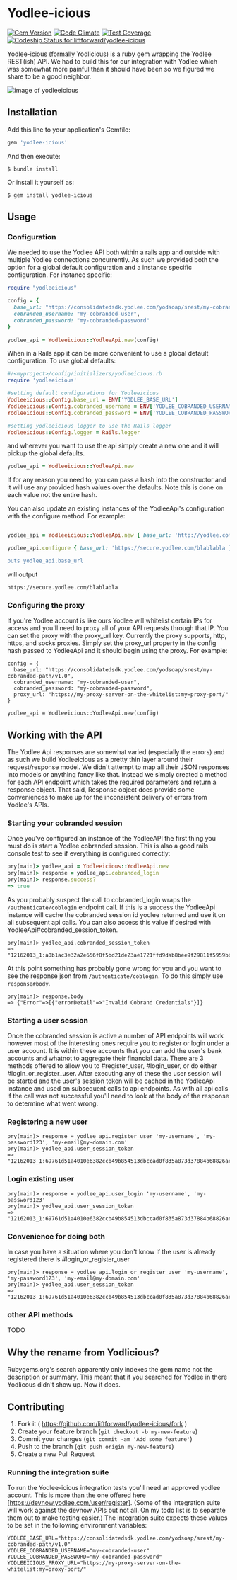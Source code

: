 
# Yodlee-icious
[![Gem Version](https://badge.fury.io/rb/yodlicious.svg)](http://badge.fury.io/rb/yodlicious)  [![Code Climate](https://codeclimate.com/repos/556dcf7fe30ba00903005872/badges/9398ac76dbcae2084eeb/gpa.svg)](https://codeclimate.com/repos/556dcf7fe30ba00903005872/feed) [![Test Coverage](https://codeclimate.com/repos/556dcf7fe30ba00903005872/badges/9398ac76dbcae2084eeb/coverage.svg)](https://codeclimate.com/repos/556dcf7fe30ba00903005872/coverage)
[ ![Codeship Status for liftforward/yodlee-icious](https://codeship.com/projects/71603f00-9393-0132-dcd0-1a9a253548c0/status?branch=master)](https://codeship.com/projects/62288)

Yodlee-icious (formally Yodlicious) is a ruby gem wrapping the Yodlee REST(ish) API. We had to build this for our integration with Yodlee which was somewhat more painful than it should have been so we figured we share to be a good neighbor.

![image of yodleeicious](https://github.com/liftforward/yodlee-icious/blob/master/yodlicious.png)

## Installation

Add this line to your application's Gemfile:

```ruby
gem 'yodlee-icious'
```

And then execute:

    $ bundle install

Or install it yourself as:

    $ gem install yodlee-icious

## Usage

### Configuration

We needed to use the Yodlee API both within a rails app and outside with multiple Yodlee connections concurrently. As such we provided both the option for a global default configuration and a instance specific configuration. For instance specific:

```ruby
require "yodleeicious"

config = {
  base_url: "https://consolidatedsdk.yodlee.com/yodsoap/srest/my-cobranded-path/v1.0",
  cobranded_username: "my-cobranded-user",
  cobranded_password: "my-cobranded-password"
}

yodlee_api = Yodleeicious::YodleeApi.new(config)

```
When in a Rails app it can be more convenient to use a global default configuration. To use global defaults:

```ruby
#/<myproject>/config/initializers/yodleeicious.rb
require 'yodleeicious'

#setting default configurations for Yodleeicious
Yodleeicious::Config.base_url = ENV['YODLEE_BASE_URL']
Yodleeicious::Config.cobranded_username = ENV['YODLEE_COBRANDED_USERNAME']
Yodleeicious::Config.cobranded_password = ENV['YODLEE_COBRANDED_PASSWORD']

#setting yodleeicious logger to use the Rails logger
Yodleeicious::Config.logger = Rails.logger
```
and wherever you want to use the api simply create a new one and it will pickup the global defaults. 

```ruby
yodlee_api = Yodleeicious::YodleeApi.new
```
If for any reason you need to, you can pass a hash into the constructor and it will use any provided hash values over the defaults. Note this is done on each value not the entire hash.

You can also update an existing instances of the YodleeApi's configuration with the configure method. For example:

```ruby

yodlee_api = Yodleeicious::YodleeApi.new { base_url: 'http://yodlee.com/blablabla' }

yodlee_api.configure { base_url: 'https://secure.yodlee.com/blablabla }

puts yodlee_api.base_url
```
will output

```
https://secure.yodlee.com/blablabla
```

### Configuring the proxy

If you're Yodlee account is like ours Yodlee will whitelist certain IPs for access and you'll need to proxy all of your API requests through that IP. You can set the proxy with the proxy_url key. Currently the proxy supports, http, https, and socks proxies. Simply set the proxy_url property in the config hash passed to YodleeApi and it should begin using the proxy. For example:

```
config = {
  base_url: "https://consolidatedsdk.yodlee.com/yodsoap/srest/my-cobranded-path/v1.0",
  cobranded_username: "my-cobranded-user",
  cobranded_password: "my-cobranded-password",
  proxy_url: "https://my-proxy-server-on-the-whitelist:my=proxy-port/"
}

yodlee_api = Yodleeicious::YodleeApi.new(config)
```

## Working with the API

The Yodlee Api responses are somewhat varied (especially the errors) and as such we build Yodleeicious as a pretty thin layer around their request/response model. We didn't attempt to map all their JSON responses into models or anything fancy like that. Instead we simply created a method for each API endpoint which takes the required parameters and return a response object. That said, Response object does provide some conveniences to make up for the inconsistent delivery of errors from Yodlee's APIs.

### Starting your cobranded session

Once you've configured an instance of the YodleeAPI the first thing you must do is start a Yodlee cobranded session. This is also a good rails console test to see if everything is configured correctly: 

```ruby
pry(main)> yodlee_api = Yodleeicious::YodleeApi.new
pry(main)> response = yodlee_api.cobranded_login
pry(main)> response.success?
=> true
```
As you probably suspect the call to cobranded_login wraps the ```/authenticate/coblogin``` endpoint call. If this is a success the YodleeApi instance will cache the cobranded session id yodlee returned and use it on all subsequent api calls. You can also access this value if desired with YodleeApi#cobranded_session_token.

```
pry(main)> yodlee_api.cobranded_session_token
=> "12162013_1:a0b1ac3e32a2e656f8f5bd21de23ae1721ffd9dab8bee9f29811f5959bbf102f16c98354eba252bb030dc96e267bd2489a40562f18e09ee8ba9038d19280cc43"
```
At this point something has probably gone wrong for you and you want to see the response json from ```/authenticate/coblogin```. To do this simply use ```response#body```. 

```
pry(main)> response.body
=> {"Error"=>[{"errorDetail"=>"Invalid Cobrand Credentials"}]}
```

### Starting a user session

Once the cobranded session is active a number of API endpoints will work however most of the interesting ones require you to register or login under a user account. It is within these accounts that you can add the user's bank accounts and whatnot to aggregate their financial data. There are 3 methods offered to allow you to #register_user, #login_user, or do either #login_or_register_user. After executing any of these the user session will be started and the user's session token will be cached in the YodleeApi instance and used on subsequent calls to api endpoints. As with all api calls if the call was not successful you'll need to look at the body of the response to determine what went wrong. 

### Registering a new user

```
pry(main)> response = yodlee_api.register_user 'my-username', 'my-password123', 'my-email@my-domain.com'
pry(main)> yodlee_api.user_session_token
=> "12162013_1:69761d51a4010e6382ccb49b854513dbccad0f835a873d37884b68826acefaa5b8d41b634f4cc83d97d86e7df861f70860a4e4d8a3f08d5b5440eae504af5f19"
```

### Login existing user

```
pry(main)> response = yodlee_api.user_login 'my-username', 'my-password123'
pry(main)> yodlee_api.user_session_token
=> "12162013_1:69761d51a4010e6382ccb49b854513dbccad0f835a873d37884b68826acefaa5b8d41b634f4cc83d97d86e7df861f70860a4e4d8a3f08d5b5440eae504af5f19"
```

### Convenience for doing both

In case you have a situation where you don't know if the user is already registered there is #login_or_register_user

```
pry(main)> response = yodlee_api.login_or_register_user 'my-username', 'my-password123', 'my-email@my-domain.com'
pry(main)> yodlee_api.user_session_token
=> "12162013_1:69761d51a4010e6382ccb49b854513dbccad0f835a873d37884b68826acefaa5b8d41b634f4cc83d97d86e7df861f70860a4e4d8a3f08d5b5440eae504af5f19"
```
### other API methods

TODO

## Why the rename from Yodlicious?

Rubygems.org's search apparently only indexes the gem name not the description or summary. This meant that if you searched for Yodlee in there Yodlicous didn't show up. Now it does. 

## Contributing

1. Fork it ( https://github.com/liftforward/yodlee-icious/fork )
2. Create your feature branch (`git checkout -b my-new-feature`)
3. Commit your changes (`git commit -am 'Add some feature'`)
4. Push to the branch (`git push origin my-new-feature`)
5. Create a new Pull Request

### Running the integration suite

To run the Yodlee-icious integration tests you'll need an approved yodlee account. This is more than the one offered here [https://devnow.yodlee.com/user/register]. (Some of the integration suite will work against the devnow APIs but not all. On my todo list is to separate them out to make testing easier.) The integration suite expects these values to be set in the following environment variables:

```
YODLEE_BASE_URL="https://consolidatedsdk.yodlee.com/yodsoap/srest/my-cobranded-path/v1.0"
YODLEE_COBRANDED_USERNAME="my-cobranded-user"
YODLEE_COBRANDED_PASSWORD="my-cobranded-password"
YODLEEICIOUS_PROXY_URL="https://my-proxy-server-on-the-whitelist:my=proxy-port/"
```
